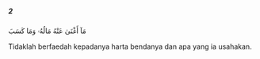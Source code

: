 ##### 2

<span class="ayah">مَآ أَغْنَىٰ عَنْهُ مَالُهُۥ وَمَا كَسَبَ</span>

<span class="ayah_translation">Tidaklah berfaedah kepadanya harta bendanya dan apa yang ia usahakan.</span>
